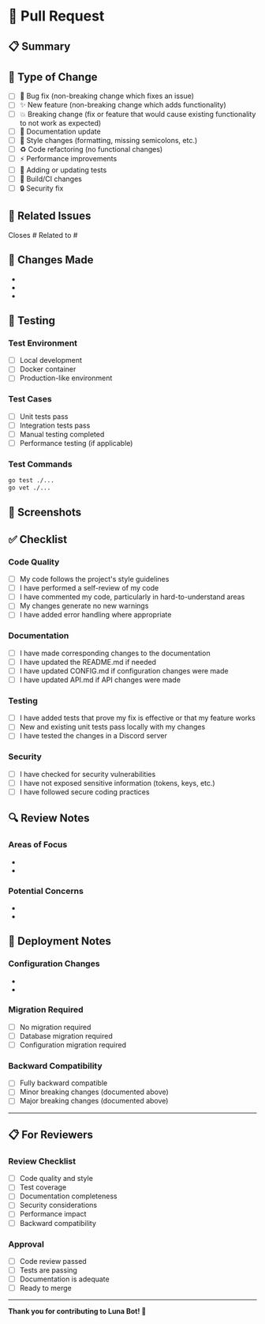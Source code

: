 # 🚀 Pull Request

## 📋 Summary

<!-- Provide a brief summary of the changes -->

## 🎯 Type of Change

<!-- Mark the relevant option with [x] -->

- [ ] 🐛 Bug fix (non-breaking change which fixes an issue)
- [ ] ✨ New feature (non-breaking change which adds functionality)
- [ ] 💥 Breaking change (fix or feature that would cause existing functionality to not work as expected)
- [ ] 📝 Documentation update
- [ ] 🎨 Style changes (formatting, missing semicolons, etc.)
- [ ] ♻️ Code refactoring (no functional changes)
- [ ] ⚡ Performance improvements
- [ ] 🧪 Adding or updating tests
- [ ] 🔧 Build/CI changes
- [ ] 🔒 Security fix

## 🔗 Related Issues

<!-- Link to related issues using # -->
Closes #
Related to #

## 📝 Changes Made

<!-- Describe the changes in detail -->

- 
- 
- 

## 🧪 Testing

<!-- Describe how you tested these changes -->

### Test Environment
- [ ] Local development
- [ ] Docker container
- [ ] Production-like environment

### Test Cases
- [ ] Unit tests pass
- [ ] Integration tests pass
- [ ] Manual testing completed
- [ ] Performance testing (if applicable)

### Test Commands
```bash
go test ./...
go vet ./...
```

## 📸 Screenshots

<!-- If applicable, add screenshots to help explain your changes -->

## ✅ Checklist

<!-- Mark completed items with [x] -->

### Code Quality
- [ ] My code follows the project's style guidelines
- [ ] I have performed a self-review of my code
- [ ] I have commented my code, particularly in hard-to-understand areas
- [ ] My changes generate no new warnings
- [ ] I have added error handling where appropriate

### Documentation
- [ ] I have made corresponding changes to the documentation
- [ ] I have updated the README.md if needed
- [ ] I have updated CONFIG.md if configuration changes were made
- [ ] I have updated API.md if API changes were made

### Testing
- [ ] I have added tests that prove my fix is effective or that my feature works
- [ ] New and existing unit tests pass locally with my changes
- [ ] I have tested the changes in a Discord server

### Security
- [ ] I have checked for security vulnerabilities
- [ ] I have not exposed sensitive information (tokens, keys, etc.)
- [ ] I have followed secure coding practices

## 🔍 Review Notes

<!-- Add any notes for reviewers -->

### Areas of Focus
<!-- Highlight areas where you'd like extra attention -->

- 
- 

### Potential Concerns
<!-- Mention any potential issues or areas of concern -->

- 
- 

## 🚀 Deployment Notes

<!-- Add any deployment-specific notes -->

### Configuration Changes
<!-- List any new configuration options -->

- 
- 

### Migration Required
<!-- If database or other migrations are needed -->

- [ ] No migration required
- [ ] Database migration required
- [ ] Configuration migration required

### Backward Compatibility
<!-- Describe backward compatibility impact -->

- [ ] Fully backward compatible
- [ ] Minor breaking changes (documented above)
- [ ] Major breaking changes (documented above)

---

## 📋 For Reviewers

### Review Checklist
- [ ] Code quality and style
- [ ] Test coverage
- [ ] Documentation completeness
- [ ] Security considerations
- [ ] Performance impact
- [ ] Backward compatibility

### Approval
- [ ] Code review passed
- [ ] Tests are passing
- [ ] Documentation is adequate
- [ ] Ready to merge

---

**Thank you for contributing to Luna Bot! 🌙**